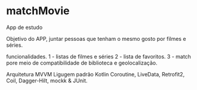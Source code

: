 # matchMovie
App de estudo 

Objetivo do APP, juntar pessoas que tenham o mesmo gosto por filmes e séries.

funcionalidades.
1 - listas de filmes e séries
2 - lista de favoritos.
3 - match pore meio de compatibilidade de biblioteca e geolocalização.

Arquitetura MVVM
Ligugem padrão Kotlin
Coroutine, LiveData, Retrofit2, Coil, Dagger-Hilt, mockk & JUnit.
